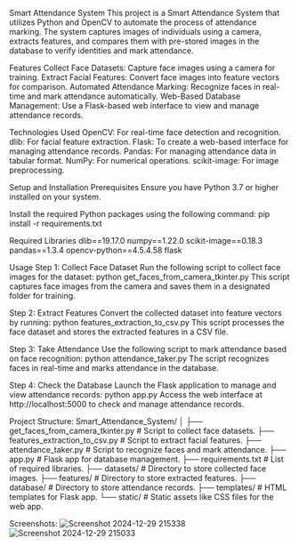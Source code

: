 Smart Attendance System
This project is a Smart Attendance System that utilizes Python and OpenCV to automate the process of attendance marking. The system captures images of individuals using a camera, extracts features, and compares them with pre-stored images in the database to verify identities and mark attendance.

Features
Collect Face Datasets: Capture face images using a camera for training.
Extract Facial Features: Convert face images into feature vectors for comparison.
Automated Attendance Marking: Recognize faces in real-time and mark attendance automatically.
Web-Based Database Management: Use a Flask-based web interface to view and manage attendance records.

Technologies Used
OpenCV: For real-time face detection and recognition.
dlib: For facial feature extraction.
Flask: To create a web-based interface for managing attendance records.
Pandas: For managing attendance data in tabular format.
NumPy: For numerical operations.
scikit-image: For image preprocessing.

Setup and Installation
Prerequisites
Ensure you have Python 3.7 or higher installed on your system.

Install the required Python packages using the following command:
pip install -r requirements.txt

Required Libraries
dlib==19.17.0
numpy==1.22.0
scikit-image==0.18.3
pandas==1.3.4
opencv-python==4.5.4.58
flask

Usage
Step 1: Collect Face Dataset
Run the following script to collect face images for the dataset:
python get_faces_from_camera_tkinter.py
This script captures face images from the camera and saves them in a designated folder for training.

Step 2: Extract Features
Convert the collected dataset into feature vectors by running:
python features_extraction_to_csv.py
This script processes the face dataset and stores the extracted features in a CSV file.

Step 3: Take Attendance
Use the following script to mark attendance based on face recognition:
python attendance_taker.py
The script recognizes faces in real-time and marks attendance in the database.

Step 4: Check the Database
Launch the Flask application to manage and view attendance records:
python app.py
Access the web interface at http://localhost:5000 to check and manage attendance records.

Project Structure:
Smart_Attendance_System/
│
├── get_faces_from_camera_tkinter.py     # Script to collect face datasets.
├── features_extraction_to_csv.py        # Script to extract facial features.
├── attendance_taker.py                  # Script to recognize faces and mark attendance.
├── app.py                               # Flask app for database management.
├── requirements.txt                     # List of required libraries.
├── datasets/                            # Directory to store collected face images.
├── features/                            # Directory to store extracted features.
├── database/                            # Directory to store attendance records.
├── templates/                           # HTML templates for Flask app.
└── static/                              # Static assets like CSS files for the web app.

Screenshots:
![Screenshot 2024-12-29 215338](https://github.com/user-attachments/assets/8591cc5d-58cc-4d5e-97bb-7d6b789b2ec1)
![Screenshot 2024-12-29 215033](https://github.com/user-attachments/assets/1e61f300-f9ff-4554-9912-fa7af88e0f11)








